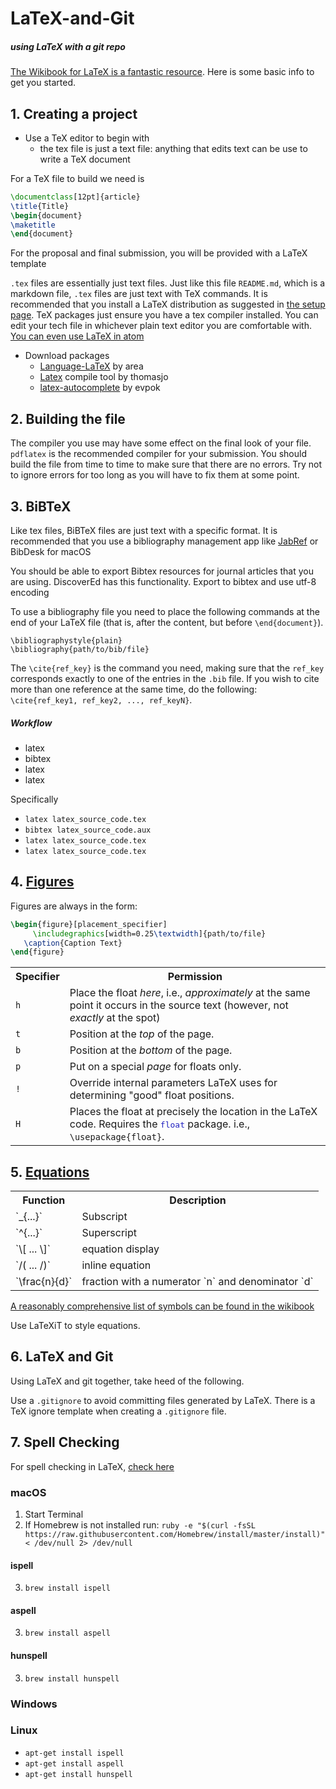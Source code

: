 # LaTeX-and-Git
##### using LaTeX with a git repo

[The Wikibook for LaTeX is a fantastic resource](https://en.wikibooks.org/wiki/LaTeX). Here is some basic info to get you started.

## 1. Creating a project

- Use a TeX editor to begin with
  - the tex file is just a text file: anything that edits text can be use to write a TeX document

For a TeX file to build we need is

```latex
\documentclass[12pt]{article}
\title{Title}
\begin{document}
\maketitle
\end{document}
```

For the proposal and final submission, you will be provided with a LaTeX template


`.tex` files are essentially just text files. Just like this file `README.md`, which is a markdown file, `.tex` files are just text with TeX commands. It is recommended that you install a LaTeX distribution as suggested in [the setup page](https://edinburgh-college-of-art.github.io/2019-04-15-gitcarp/). TeX packages just ensure you have a tex compiler installed. You can edit your tech file in whichever plain text editor you are comfortable with. [You can even use LaTeX in atom](https://gist.github.com/Aerijo/5b9522530715e5be6e89fc012e9a72a8)

- Download packages
  - [Language-LaTeX](https://atom.io/packages/language-latex) by area
  - [Latex](https://atom.io/packages/latex) compile tool by thomasjo
  - [latex-autocomplete](https://atom.io/packages/latex-autocomplete) by evpok

## 2. Building the file

The compiler you use may have some effect on the final look of your file. `pdflatex` is the recommended compiler for your submission. You should build the file from time to time to make sure that there are no errors. Try not to ignore errors for too long as you will have to fix them at some point.

## 3. BiBTeX

Like tex files, BiBTeX files are just text with a specific format. It is recommended that you use a bibliography management app like [JabRef](http://www.jabref.org) or BibDesk for macOS

You should be able to export Bibtex resources for journal articles that you are using. DiscoverEd has this functionality. Export to bibtex and use utf-8 encoding

To use a bibliography file you need to place the following commands at the end of your LaTeX file (that is, after the content, but before `\end{document}`).
```
\bibliographystyle{plain}
\bibliography{path/to/bib/file}
```

The `\cite{ref_key}` is the command you need, making sure that the `ref_key` corresponds exactly to one of the entries in the `.bib` file. If you wish to cite more than one reference at the same time, do the following: `\cite{ref_key1, ref_key2, ..., ref_keyN}`.

##### Workflow
- latex
- bibtex
- latex
- latex

Specifically

- `latex latex_source_code.tex`
- `bibtex latex_source_code.aux`
- `latex latex_source_code.tex`
- `latex latex_source_code.tex`

## 4. [Figures](https://en.wikibooks.org/wiki/LaTeX/Floats,_Figures_and_Captions)

Figures are always in the form:

```latex
\begin{figure}[placement_specifier]   
     \includegraphics[width=0.25\textwidth]{path/to/file}
   \caption{Caption Text}
\end{figure}
```
<table>
<tbody><tr>
<th>Specifier
</th>
<th>Permission
</th></tr>
<tr>
<td><code>h</code>
</td>
<td>Place the float <i>here</i>, i.e., <i>approximately</i> at the same point it occurs in the source text (however, not <i>exactly</i> at the spot)
</td></tr>
<tr>
<td><code>t</code>
</td>
<td>Position at the <i>top</i> of the page.
</td></tr>
<tr>
<td><code>b</code>
</td>
<td>Position at the <i>bottom</i> of the page.
</td></tr>
<tr>
<td><code>p</code>
</td>
<td>Put on a special <i>page</i> for floats only.
</td></tr>
<tr>
<td><code>!</code>
</td>
<td>Override internal parameters LaTeX uses for determining "good" float positions.
</td></tr>
<tr>
<td><code>H</code>
</td>
<td>Places the float at precisely the location in the LaTeX code. Requires the <span style="font-family: monospace; color: #2020C0; font-weight: normal;">float</span> package. i.e., <code class="mw-highlight" dir="ltr"><span class="k">\usepackage</span><span class="nb">{</span>float<span class="nb">}</span></code>.
</td></tr></tbody></table>


## 5. [Equations](https://en.wikibooks.org/wiki/LaTeX/Advanced_Mathematics)

<table>
<tbody><tr>
<th>Function
</th>
<th>Description
</th></tr>
<tr>
<td>`_{...}`
</td>
<td>Subscript
</td></tr>
<tr>
<td>`^{...}`
</td>
<td>Superscript
</td></tr>
<tr>
<td>`\[ ... \]`
</td>
<td>equation display
</td></tr>
<tr>
<td>`/( ... /)`
</td>
<td>inline equation
</td></tr>
<tr>
<td>`\frac{n}{d}`
</td>
<td>fraction with a numerator `n` and denominator `d`
</td></tr>
</tbody></table>

[A reasonably comprehensive list of symbols can be found in the wikibook](https://en.wikibooks.org/wiki/LaTeX/Mathematics#List_of_mathematical_symbols)


Use LaTeXiT to style equations.

## 6. LaTeX and Git


Using LaTeX and git together, take heed of the following.

Use a `.gitignore` to avoid committing files generated by LaTeX. There is a TeX ignore template when creating a `.gitignore` file.


## 7. Spell Checking

For spell checking in LaTeX, [check here](https://en.wikibooks.org/wiki/LaTeX/Tips_and_Tricks#Spell-checking_and_Word_Counting)

### macOS
1. Start Terminal
2. If Homebrew is not installed run:
  `ruby -e "$(curl -fsSL https://raw.githubusercontent.com/Homebrew/install/master/install)" < /dev/null 2> /dev/null`

#### ispell
3. `brew install ispell`
#### aspell
3. `brew install aspell`
#### hunspell
3. `brew install hunspell`

### Windows

### Linux
- `apt-get install ispell`
- `apt-get install aspell`
- `apt-get install hunspell`
